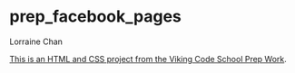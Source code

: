 prep_facebook_pages
===================
Lorraine Chan

[This is an HTML and CSS project from the Viking Code School Prep Work](http://www.vikingcodeschool.com/web-markup-and-coding/let-s-build-facebook).
